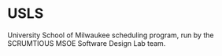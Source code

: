 # USLS
University School of Milwaukee scheduling program, run by the SCRUMTIOUS MSOE Software Design Lab team.
